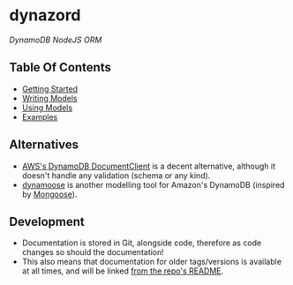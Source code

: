 # dynazord

_DynamoDB NodeJS ORM_

<!-- Deliberately named lowercase so GitHub sorts it to the bottom of the directory 💪 -->

## Table Of Contents

- [Getting Started](./Getting-Started.md)
- [Writing Models](./Writing-Models.md)
- [Using Models](./Using-Models.md)
- [Examples](../examples/)

## Alternatives

- [AWS's DynamoDB DocumentClient](https://docs.aws.amazon.com/AWSJavaScriptSDK/latest/AWS/DynamoDB/DocumentClient.html) is a decent alternative, although it doesn't handle any validation (schema or any kind).
- [dynamoose](https://www.npmjs.com/package/dynamoose) is another modelling tool for Amazon's DynamoDB (inspired by [Mongoose](https://mongoosejs.com)).

## Development

- Documentation is stored in Git, alongside code, therefore as code changes so should the documentation!
- This also means that documentation for older tags/versions is available at all times, and will be linked [from the repo's README](../README.md).
